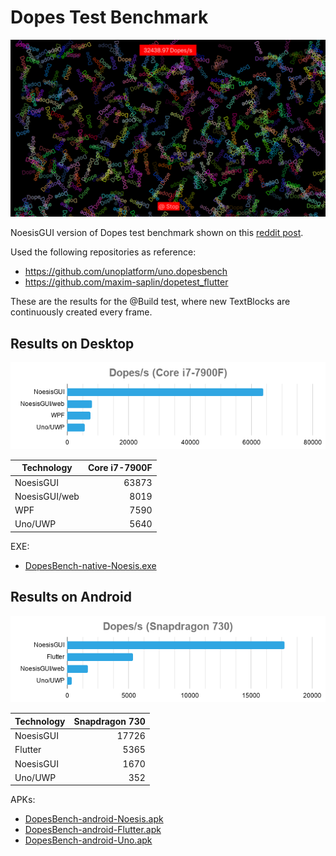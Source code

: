 # Dopes Test Benchmark

![Screenshot](https://raw.githubusercontent.com/Noesis/Noesis.github.io/master/NoesisGUI/Samples/DopesBench/Screenshot.png)

NoesisGUI version of Dopes test benchmark shown on this [reddit post](https://www.reddit.com/r/FlutterDev/comments/gztwcu/flutter_performance_considerations_vs_react_and/?utm_source=share&utm_medium=web2x).

Used the following repositories as reference:
 * https://github.com/unoplatform/uno.dopesbench
 * https://github.com/maxim-saplin/dopetest_flutter

These are the results for the @Build test, where new TextBlocks are continuously created every frame.

## Results on Desktop

![DesktopChart](https://raw.githubusercontent.com/Noesis/Noesis.github.io/master/NoesisGUI/Samples/DopesBench/chartDesktop.png)

| Technology | Core i7-7900F |
| ---------- | ------------: |
| NoesisGUI | 63873 |
| NoesisGUI/web | 8019 |
| WPF | 7590 |
| Uno/UWP | 5640 |

EXE:

* [DopesBench-native-Noesis.exe](https://github.com/Noesis/Tutorials/releases/download/3.0.0/DopesBench-native-Noesis.exe)


## Results on Android

![AndroidChart](https://raw.githubusercontent.com/Noesis/Noesis.github.io/master/NoesisGUI/Samples/DopesBench/chartAndroid.png)

| Technology | Snapdragon 730 |
| ---------- | -------------: |
| NoesisGUI | 17726 |
| Flutter | 5365 |
| NoesisGUI | 1670 |
| Uno/UWP | 352 |

APKs:

* [DopesBench-android-Noesis.apk](https://github.com/Noesis/Tutorials/releases/download/3.0.0/DopesBench-android-Noesis.apk)
* [DopesBench-android-Flutter.apk](https://github.com/Noesis/Tutorials/releases/download/3.0.0/DopesBench-android-Flutter.apk)
* [DopesBench-android-Uno.apk](https://github.com/Noesis/Tutorials/releases/download/3.0.0/DopesBench-android-Uno.apk)
